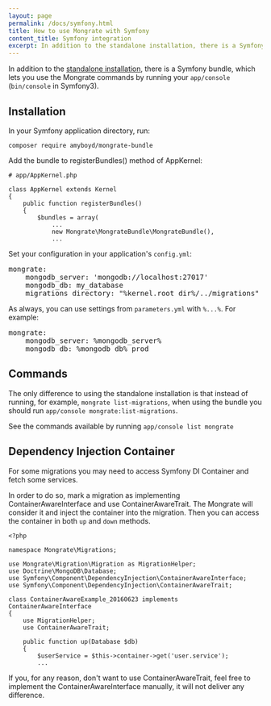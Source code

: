 ```yaml
---
layout: page
permalink: /docs/symfony.html
title: How to use Mongrate with Symfony
content_title: Symfony integration
excerpt: In addition to the standalone installation, there is a Symfony bundle.
---
```


In addition to the [standalone installation](/docs/installation), there is a Symfony bundle, which
lets you use the Mongrate commands by running your `app/console` (`bin/console` in Symfony3).

Installation
------------

In your Symfony application directory, run:

`composer require amyboyd/mongrate-bundle`

Add the bundle to registerBundles() method of AppKernel:

```
# app/AppKernel.php

class AppKernel extends Kernel
{
    public function registerBundles()
    {
        $bundles = array(
            ...
            new Mongrate\MongrateBundle\MongrateBundle(),
            ...
```

Set your configuration in your application's `config.yml`:

<pre>
mongrate:
    mongodb_server: 'mongodb://localhost:27017'
    mongodb_db: my_database
    migrations_directory: "%kernel.root_dir%/../migrations"
</pre>

As always, you can use settings from `parameters.yml` with `%...%`. For example:

<pre>
mongrate:
    mongodb_server: %mongodb_server%
    mongodb_db: %mongodb_db%_prod
</pre>

Commands
--------

The only difference to using the standalone installation is that instead of running, for example,
`mongrate list-migrations`, when using the bundle you should run
`app/console mongrate:list-migrations`.

See the commands available by running `app/console list mongrate`

Dependency Injection Container
--------

For some migrations you may need to access Symfony DI Container and fetch some services. 

In order to do so, mark a migration as implementing ContainerAwareInterface and use ContainerAwareTrait. The Mongrate will consider it and inject the container into the migration. Then you can access the container in both `up` and `down` methods. 

```
<?php

namespace Mongrate\Migrations;

use Mongrate\Migration\Migration as MigrationHelper;
use Doctrine\MongoDB\Database;
use Symfony\Component\DependencyInjection\ContainerAwareInterface;
use Symfony\Component\DependencyInjection\ContainerAwareTrait;

class ContainerAwareExample_20160623 implements ContainerAwareInterface
{
    use MigrationHelper;
    use ContainerAwareTrait;
    
    public function up(Database $db)
    {
        $userService = $this->container->get('user.service');
        ...
```

If you, for any reason, don't want to use ContainerAwareTrait, feel free to implement the ContainerAwareInterface manually, it will not deliver any difference.

